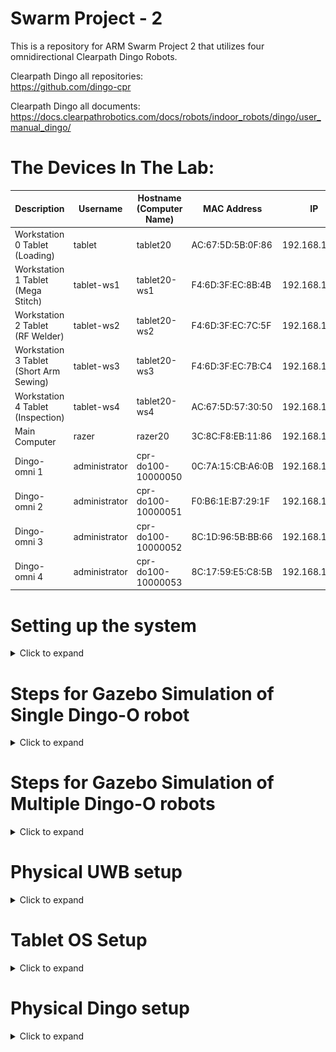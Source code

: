 # Swarm Project - 2
This is a repository for ARM Swarm Project 2 that utilizes four omnidirectional Clearpath Dingo Robots.

Clearpath Dingo all repositories:  
https://github.com/dingo-cpr

Clearpath Dingo all documents:  
https://docs.clearpathrobotics.com/docs/robots/indoor_robots/dingo/user_manual_dingo/

# The Devices In The Lab:

| Description                               | Username      | Hostname (Computer Name) | MAC Address       | IP            | Password  | OS           | ROS     |
| ---                                       | ---           | ---                      | ---               | ---           | ---       | ---          | ---     |
| Workstation 0 Tablet (Loading)            | tablet        | tablet20                 | AC:67:5D:5B:0F:86 | 192.168.1.99  | 1234      | Ubuntu 20.04 | Noetic  |
| Workstation 1 Tablet (Mega Stitch)        | tablet-ws1    | tablet20-ws1             | F4:6D:3F:EC:8B:4B | 192.168.1.96  | 1234      | Ubuntu 20.04 | Noetic  |
| Workstation 2 Tablet (RF Welder)          | tablet-ws2    | tablet20-ws2             | F4:6D:3F:EC:7C:5F | 192.168.1.97  | 1234      | Ubuntu 20.04 | Noetic  |
| Workstation 3 Tablet (Short Arm Sewing)   | tablet-ws3    | tablet20-ws3             | F4:6D:3F:EC:7B:C4 | 192.168.1.98  | 1234      | Ubuntu 20.04 | Noetic  |
| Workstation 4 Tablet (Inspection)         | tablet-ws4    | tablet20-ws4             | AC:67:5D:57:30:50 | 192.168.1.95  | 1234      | Ubuntu 20.04 | Noetic  |
| Main Computer                             | razer         | razer20                  | 3C:8C:F8:EB:11:86 | 192.168.1.100 | 1234      | Ubuntu 20.04 | Noetic  |
| Dingo-omni 1                              | administrator | cpr-do100-10000050       | 0C:7A:15:CB:A6:0B | 192.168.1.101 | clearpath | Ubuntu 20.04 | Noetic  |
| Dingo-omni 2                              | administrator | cpr-do100-10000051       | F0:B6:1E:B7:29:1F | 192.168.1.102 | clearpath | Ubuntu 20.04 | Noetic  |
| Dingo-omni 3                              | administrator | cpr-do100-10000052       | 8C:1D:96:5B:BB:66 | 192.168.1.103 | clearpath | Ubuntu 20.04 | Noetic  |
| Dingo-omni 4                              | administrator | cpr-do100-10000053       | 8C:17:59:E5:C8:5B | 192.168.1.104 | clearpath | Ubuntu 20.04 | Noetic  |

# Setting up the system


<details> 
    <summary>Click to expand</summary>

## Install some dependencies of Dingo Gazebo Simulation and Others

``` bash
# CUSTOM RELATED
sudo apt-get install -y sshpass;

sudo apt-get install -y ros-noetic-rqt-ez-publisher;
sudo apt-get install -y spacenavd;
sudo apt-get install -y ros-noetic-spacenav-node;
sudo apt-get install -y ros-noetic-tf2-sensor-msgs;
sudo apt-get install -y ros-noetic-imu-tools;
sudo apt-get install -y ros-noetic-imu-pipeline; # for imu_transformer
sudo apt-get install -y ros-noetic-navigation; # for navigation stack
sudo apt-get install -y ros-noetic-visualization-tutorials; # rviz python bindings.

# PYTHON RELATED
sudo apt-get install -y python3-pip;
pip3 install pyserial;
pip3 install quadprog;
pip3 install pandas;
pip3 install pygame;
pip3 install scipy;
pip3 install numpy==1.21; # needed to resolve the issue "AttributeError: module 'numpy' has no attribute 'typeDict'"
pip3 install shapely; # needed to calculate the swarm footprint polygon and costmap parameter updater functions
pip3 install matplotlib==3.7.3;
pip3 install ortools==9.7.2996;

# DINGO RELATED
sudo apt-get install -y ros-noetic-dingo-desktop;

sudo apt-get install -y ros-noetic-dingo-simulator;

sudo apt install ros-noetic-dingo-navigation;

# ONLY ON PHYSICAL ROBOTS, NEED TO INSTALL
sudo apt-get install -y ros-noetic-roslint; # needed to build dingo_base package
sudo apt-get install -y ros-noetic-gazebo-msgs;
sudo apt-get install -y ros-noetic-dingo-robot; # AFTER ADDING CLEARPATH KEYS (see https://docs.clearpathrobotics.com/docs/robots/indoor_robots/dingo/tutorials_dingo/#installing-from-debian-packages)

```

## Building Steps

``` bash
cd;
mkdir catkin_ws_swarm2;
cd catkin_ws_swarm2;
rm -rf {*,.*};

git clone https://github.com/burakaksoy/Swarm-Robotics-2.git .;
cd src;
git clone https://github.com/burakaksoy/AssistiveRobot-SimulationFiles.git; # only on DESKTOP
git clone https://github.com/burakaksoy/RVizMeshVisualizer.git; # only on DESKTOP
git clone https://github.com/burakaksoy/uwb_gazebo_plugin; # only on DESKTOP
git clone https://github.com/burakaksoy/multiRobotPlanner.git # only on DESKTOP. CK's repo, but cloning my for fork stable testing

cd ..;
catkin_make -DCATKIN_BLACKLIST_PACKAGES='dingo_base;dingo_customization' -DCMAKE_BUILD_TYPE=Release; # on DESKTOP computer 
# catkin_make -DCATKIN_BLACKLIST_PACKAGES='swarm_gui;arm_gui;arm_msgs;arm_utils;machine_manager;robot_assigner;task_scheduler;ticket_manager' -DCMAKE_BUILD_TYPE=Release; # on Physical Robots
source devel/setup.bash;
```

### In master computer `~/.bashrc` file, add these

``` bash
source /opt/ros/noetic/setup.bash
source ~/catkin_ws_swarm2/devel/setup.bash

# Specify ROS master IP and the device's IP
export ROS_IP=192.168.1.100
export ROS_MASTER_URI=http://192.168.1.100:11311/
# export ROSLAUNCH_SSH_UNKNOWN=1

export GAZEBO_MODEL_PATH=~/catkin_ws_swarm2/src/AssistiveRobot-SimulationFiles/lab_gazebo/models
export GAZEBO_RESOURCE_PATH=~/catkin_ws_swarm2/src/AssistiveRobot-SimulationFiles/lab_gazebo/worlds
export SDF_PATH=~/catkin_ws_swarm2/src/AssistiveRobot-SimulationFiles/lab_gazebo/models
export IGN_FILE_PATH=~/catkin_ws_swarm2/src/AssistiveRobot-SimulationFiles/lab_gazebo/worlds

# TO KILL GAZEBO CLIENT AND SERVER QUICKLY:
alias killg='killall gzclient && killall gzserver && killall rosmaster'
```

### In Dingo robot computer `~/.bashrc` file, add these

```bash
# Uncomment this to source the same ROS environment as the robot's `ros` systemd job
if [ -f /etc/ros/setup.bash ]; then
  source /etc/ros/setup.bash
fi
```

### Initial setup and Customizations for Dingo Robots

Make sure you complete the instruction steps at [Physical Dingo setup](#Physical-Dingo-setup) section.

</details>

# Steps for Gazebo Simulation of Single Dingo-O robot 
<details> 
    <summary>Click to expand</summary>

Assuming that you already did the dependancy installations and building in [**Setting up the system**](#setting-up-the-system) section.

(Reference: http://www.clearpathrobotics.com/assets/guides/melodic/dingo/simulation.html)
## Running the simulation

### Gazebo simulation:

``` bash
roslaunch dingo_gazebo empty_world.launch x:=0. y:=0. yaw:=0. config:=front_laser
```

For other config options see: https://github.com/dingo-cpr/dingo/tree/melodic-devel/dingo_description
and create a config file in `.../dingo/dingo_description/urdf/configs/`

Another option for configurations is export their environment variables. For example:

``` bash
export DINGO_OMNI=1
export DINGO_LASER=1
export DINGO_LASER_MODEL='ust10' # or 'lms1xx'
export DINGO_IMU_MICROSTRAIN=1
roslaunch dingo_gazebo empty_world.launch x:=1. y:=0. yaw:=0.
```

### Corresponding RVIZ:

``` bash
roslaunch dingo_viz view_robot.launch
```

### To send simple velocity commands to the robot you can use rqt_ez_publisher:

``` bash
rosrun rqt_ez_publisher rqt_ez_publisher
```

and send messages to `\cmd_vel` topic.

</details> 

# Steps for Gazebo Simulation of Multiple Dingo-O robots

<details>
    <summary>Click to expand</summary>

Assuming that you already did the dependancy installations and building in [**Setting up the system**](#setting-up-the-system) section.

## Running the simulation in Demonstration Floor - Highbay with ground truth

This command launches the simulation with ground truth reported TF frames to RVIZ. Again, launching the corresponding RVIZ and the rqt_ez_publisher is embedded all together. 

``` bash
roslaunch swarm2_launch multi_dingo_sim_with_rviz_and_ez_publisher_highbay.launch
```

Note that RVIZ TF frames are reported by `message_to_tf` package that uses the _ground truth_ data coming from `gazebo_ros_p3d` plugin, hence it is exact representation of the Gazebo World.
Therefore, this command does not launch the Gazebo client GUI to save computational power, but could be re-enabled with gui parameter set to true in the launch file.
<!-- TODO: ADD image here -->
![Highbay World with ground truth](./.imgs/highbay_multi_ground_truth.png)
**Note that above, the world in Gazebo is visualized at RViz! This is only a static image of the world exported as a COLLADA (.dae) file and imported to RViz using [`RVizMeshVisualizer`](https://github.com/burakaksoy/RVizMeshVisualizer). If you make changes to the world file, update the mesh file following the steps in [here](https://github.com/burakaksoy/AssistiveRobot-SimulationFiles/tree/master/lab_gazebo#to-export-world-files-to-a-single-collada-dea).**
**For example, for the Highbay world, if you have already did the installation steps in the link above, run:**

``` bash
cd ~/catkin_ws_swarm2/src/AssistiveRobot-SimulationFiles/lab_gazebo/worlds;
ign gazebo -v 4 -s -r --iterations 1 highbay_swarm.world
```

**This will update the mesh file corresponding to the `highbay_swarm.world`.**

## Running the simulation in Anchor Industries Representative Plant Floor

**!!!IN PROGRESS, NOT DONE YET!!!**

This command launches the corresponding RVIZ and the rqt_ez_publisher all together. 

``` bash
roslaunch dingo_gazebo plant_floor_multi.launch
```

Note that RVIZ TF frames are reported by `robot_localization` package that uses the _odometry_ and _IMU_ information, hence drifts after a while, but it is more realistic in that sense.
<!-- TODO: ADD image here -->

</details>

# Physical UWB setup
<details> 
    <summary>Click to expand</summary>

## Related websites for the Qorvo (DecaWave) UWB module documents

DW1000 [https://www.qorvo.com/products/p/DW1000#documents](https://www.qorvo.com/products/p/DW1000#documents)

DW1001C [https://www.qorvo.com/products/p/DWM1001C#documents](https://www.qorvo.com/products/p/DWM1001C#documents)

DWM1001-DEV [https://www.qorvo.com/products/p/DWM1001-DEV#documents](https://www.qorvo.com/products/p/DWM1001-DEV#documents)

MDEK1001 [https://www.qorvo.com/products/p/MDEK1001#documents](https://www.qorvo.com/products/p/MDEK1001#documents)

## Download the Android DRTLS phone app

[https://www.qorvo.com/products/p/MDEK1001#documents](https://www.qorvo.com/products/p/MDEK1001#documents)

Download DRTLS App : Android Application APK

## Calibration Script

Used to determine the every module's (tags and anchors) offsets based on [this white paper with name: Antenna Delay Calibration of DW1000-Based Products and Systems (Application Note APS014)](https://www.qorvo.com/products/d/da008449).

Set 4 of them an on a nice square with best possible known manual position measurements. 

(3 of them gives only one solution, 4 of them gives a Least Squares solution with RMSE error to have an idea of how accurate the calculated offsets are.)

Take note of the manually measured distances, they are needed in the calibration script.

From the android app, put all the modules in the same network and set them as anchors. From the powered ones, only one of them must be set as initiator.

Use `antenna_offset_finding.m` MATLAB script in `uwb_matlab_scripts/` directory of this repo to find the offsets of each UWB module. Then set the offsets in `antenna_calibration.yaml` in `src/swarm_launch/config/` folder. Comments of the script should be sufficient to guide you for further details. 

Note: This script would work on Windows 10 but not in Windows 11 as of writing this document. See details [here](https://www.mathworks.com/matlabcentral/answers/1912280-bluetooth-scanning-error-in-windows-11-solutions#answer_1173820)

This script uses the BLE interface of the firmware to communicate with the tags. For further information see section 7 of [DWM1001 Firmware API Guide](https://www.qorvo.com/products/d/da007975)

After the calibration is done, set modules back as tags those you won't to use as anchors from the Android app.

## Script to Calculate and Write the Anchor positions into the Modules

Mount the UWB anchors in the (high bay) area. Measure the distances between them with a laser distance meter. 
Use `truck_bay_uwb_locations.m`  MATLAB script in `uwb_matlab_scripts/` directory of this repo. Comments of the script should be sufficient to guide you for further details.

Note: This script would work on Windows 10 but not in Windows 11 as of writing this document. See details [here](https://www.mathworks.com/matlabcentral/answers/1912280-bluetooth-scanning-error-in-windows-11-solutions#answer_1173820)

This script uses the BLE interface of the firmware to communicate with the tags. For further information see section 7 of [DWM1001 Firmware API Guide](https://www.qorvo.com/products/d/da007975)

</details>

# Tablet OS Setup
<details> 
    <summary>Click to expand</summary>

## Steps to install Ubuntu (20.04 or 18.04) on Surface Go 2 Tablet

Requires a USB-C to USB-A adapter and flash drive

1. Update Windows 10/11 using Settings -> Updates
2. Download and create Ubuntu 20.04 amd64 USB install drive
3. Disable Windows bitlocker and reboot. If it says “waiting to active”, finish activation, then disable: https://www.isunshare.com/windows-10/4-ways-to-remove-or-disable-bitlocker-encryption-on-windows-10.html 
4. Shrink the Windows 10 partition using Windows disk manager: https://www.tenforums.com/tutorials/96288-shrink-volume-partition-windows-10-a.html Suggested to shrink by 64000 MB
5. Connect bootable USB drive and reboot using advanced startup options: https://www.digitalcitizen.life/boot-your-windows-10-pc-usb-flash-drive The bootable usb drive may have the title “Linpus Lite”
6. Install Ubuntu as normal
7. Remove the USB drive
8. At this point Ubuntu is installed, but will not boot automatically. Do the advanced startup options again, and select “ubuntu”. This will boot into Ubuntu.
Follow these instructions in Ubuntu to disable Windows boot: https://www.reddit.com/r/SurfaceLinux/comments/egds33/possible_fix_for_booting_directly_to_grub_on/ Windows can still be booted using Grub menu
Ubuntu should now boot. The post is copied here for convenience:

    ```
        Possible fix for booting directly to grub on Surface Go
        If you're having trouble getting your Surface Go to boot to grub instead of the Windows Boot Manager, I might have something to try if you're brave: I moved the Microsoft folder in /boot/efi/EFI out of the way (In Ubuntu: sudo mv /boot/efi/EFI/Microsoft /boot/efi/EFI/Microsoft.bak) and now grub is loaded by default. I'd really only recommend this if you:

        Have a Windows USB recovery made and you know it's bootable

        Have your files backed up off the SSD (both Linux and Windows (if you care))

        Feel comfortable screwing around fixing a potentially broken EFI partition

        Aren't the sort of person who blames other people when you break your own computer following instructions you found on the Internet!

        All that said, it works for me on my recently purchased 8GB/128GB Surface Go w/ Ubuntu 19.10. I had already dumped the WIndows partition though, so I never tested whether grub had any issues loading Windows. You may also need to mess around with efibootmgr to fix the boot order, but I'm not sure.
    ```

9. You may also need to disable secure boot. This is achived from the BIOS settings. To enter the BIOS settings, while powering up the tablet, Press and hold the volume-up button on your Surface and at the same time, press and release the power button. When you see the Surface logo, release the volume-up button.
The UEFI menu will display within a few seconds.
10. The default kernel version installed with ubuntu 20.04 as of writing this document is 5.15 however this version causes hanging problem when shutting down. Installing kernel version 5.4.243 via Mainline kernel installer resolves the issue for this specific tablet.
11. After the install of the OS, make sure the wifi power saving is disabled by editing:

    ```bash
    sudo nano /etc/NetworkManager/conf.d/default-wifi-powersave-on.conf
    ```

    By default there is:

    ```txt
    [connection]
    wifi.powersave = 3
    ```

    **Change the value to 2**. Then to take effect, run:

    ```bash
    sudo systemctl restart NetworkManager
    ```

    Disabling wifi power saving reduces the wifi latency by a considerable amount! For more information see [here](https://gist.github.com/jcberthon/ea8cfe278998968ba7c5a95344bc8b55).

</details>

# Physical Dingo setup
<details> 
    <summary>Click to expand</summary>

## Getting Started

Four Dingo-O robots arrived with a printed document named "Custom Robot Quickstart Guide". We only needed to apply section 3 and section 5 of this document after the batteries are fully charged (both the robot batteries and the PlayStation controller batteries). The texts are in these sections are copied below:

<details>
<summary>## Section 3: Getting Started</summary>
Your system has been configured to allow you to get started immediately after receipt. Follow these instructions to get
moving.  

1. Remove the Dingo's side panels and top fairings (yellow), insert the batteries provided (or confirm they are
inserted), then replace the top fairings and side panels.  
2. Turn on the Dingo via the HMI button pad on the rear. Note that the computer may beep when starting up.  
3. Press "PS" button on gamepad to turn it on.  

</details>

<details>
<summary>## Section 5: Wireless</summary>
To set up the wireless communications on your Dingo, you must first establish a wired connection. Using an Ethernet
cable, connect your computer to an Ethernet port on the Dingo's computer by removing the Dingo fairing, and set a
static IP on your computer to `192.168.131.19` (for example). If there are no free ports you may temporarily disconnect
one of the payloads. SSH into the robot computer with:  

```
ssh administrator@192.168.131.1
```  

Enter the login password when prompted. Once you have successfully logged in, you can connect the robot's computer to a desired wireless network.
You can connect your robot to a desired wireless network using Netplan.  

Simply create a file called `60-wireless.yaml` inside of the `/etc/netplan folder` on your robot's computer. Copy and paste
the contents below into the file, and make sure to modify the wireless interface, SSID, and password fields.  

```txt
network:
    wifis:
    # Replace WIRELESS_INTERFACE with the name of the wireless network device, e.g. wlane or wlp3s0
    # Fill in the SSID_GOES_HERE and PASSWORD_GOES_HERE fields as appropriate. The password may be included
    as plain-text
    # or as a password hash. To generate the hashed password, run
    #
    echo -n 'WIFI_PASSWORD' | iconv -t UTF-16LE | openssl md4 -binary | xxd -p
    # If you have multiple wireless cards you may include a block for each device.
    # For more options, see https://netplan.io/reference/
    WIRELESS_INTERFACE:
        optional: true
        access-points:
            SSID_GOES HERE:
            password: PASSWORD_GOES_HERE
        dhcp4: true
        dhcp4-overrides:
            send-hostname: true
```  

Once you have saved the file, you will then need to apply your new Netplan configuration and bring up your wireless
connection by running:  

```bash
sudo netplan apply
```

More advanced networking examples, including configurations for accessing a wifi network requiring WPA Enterprise
credentials, can be found here:  
https://netplan.io/examples/  

You can verify that your robot is connected to a wireless network by running:

```bash
ip a
```

This will show all active connections and their IP addresses, including your robot's connection to the desired wireless
network, and the IP address assigned to the robot's computer.
</details>


## Needed Customizations on a factory fresh Dingo-O robot
**WARNING: You may want to create a backup of the edited files before begin the process described here.**
To make the dingo robots work as desired in this repository, there are some customizations needed.  

Follow the instructions in `ReadMe.md` file of in `src/dingo_customization/` of this repository.

</details>
